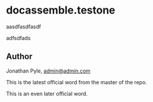 # docassemble.testone

aasdfasdfasdf

adfsdfads

## Author

Jonathan Pyle, admin@admin.com

This is the latest official word from the master of the repo.

This is an even later official word.
